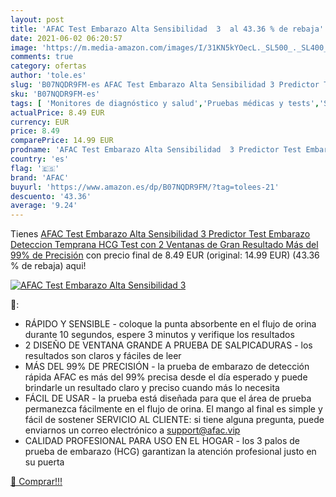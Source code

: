 ```yaml
---
layout: post
title: 'AFAC Test Embarazo Alta Sensibilidad  3  al 43.36 % de rebaja'
date: 2021-06-02 06:20:57
image: 'https://m.media-amazon.com/images/I/31KN5kYOecL._SL500_._SL400_.jpg'
comments: true
category: ofertas
author: 'tole.es'
slug: 'B07NQDR9FM-es AFAC Test Embarazo Alta Sensibilidad 3 Predictor Test...'
sku: 'B07NQDR9FM-es'
tags: [ 'Monitores de diagnóstico y salud','Pruebas médicas y tests','Salud y cuidado personal','Suministros y equipamiento médico','Tests de embarazo','afac','embarazo', ]
actualPrice: 8.49 EUR
currency: EUR
price: 8.49
comparePrice: 14.99 EUR
prodname: 'AFAC Test Embarazo Alta Sensibilidad  3 Predictor Test Embarazo Deteccion Temprana  HCG Test con 2 Ventanas de Gran Resultado  Más del 99% de Precisión'
country: 'es'
flag: '🇪🇸'
brand: 'AFAC'
buyurl: 'https://www.amazon.es/dp/B07NQDR9FM/?tag=tolees-21'
descuento: '43.36'
average: '9.24'
---
```


Tienes [AFAC Test Embarazo Alta Sensibilidad  3 Predictor Test Embarazo Deteccion Temprana  HCG Test con 2 Ventanas de Gran Resultado  Más del 99% de Precisión](https://www.amazon.es/dp/B07NQDR9FM/?tag=tolees-21) con precio final de  8.49 EUR (original: 14.99 EUR) (43.36 %  de rebaja) aqui!

[![AFAC Test Embarazo Alta Sensibilidad  3 ](https://m.media-amazon.com/images/I/31KN5kYOecL._SL500_._SL400_.jpg)](https://www.amazon.es/dp/B07NQDR9FM/?tag=tolees-21)

🔎:

- RÁPIDO Y SENSIBLE - coloque la punta absorbente en el flujo de orina durante 10 segundos, espere 3 minutos y verifique los resultados
- 2 DISEÑO DE VENTANA GRANDE A PRUEBA DE SALPICADURAS - los resultados son claros y fáciles de leer
- MÁS DEL 99% DE PRECISIÓN - la prueba de embarazo de detección rápida AFAC es más del 99% precisa desde el día esperado y puede brindarle un resultado claro y preciso cuando más lo necesita
- FÁCIL DE USAR - la prueba está diseñada para que el área de prueba permanezca fácilmente en el flujo de orina. El mango al final es simple y fácil de sostener SERVICIO AL CLIENTE: si tiene alguna pregunta, puede enviarnos un correo electrónico a support@afac.vip
- CALIDAD PROFESIONAL PARA USO EN EL HOGAR - los 3 palos de prueba de embarazo (HCG) garantizan la atención profesional justo en su puerta

[🛒 Comprar!!!](https://www.amazon.es/dp/B07NQDR9FM/?tag=tolees-21)
